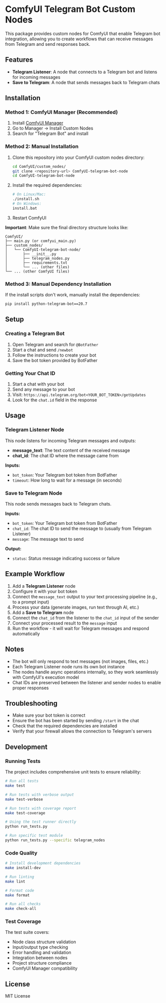 # ComfyUI Telegram Bot Custom Nodes

This package provides custom nodes for ComfyUI that enable Telegram bot integration, allowing you to create workflows that can receive messages from Telegram and send responses back.

## Features

- **Telegram Listener**: A node that connects to a Telegram bot and listens for incoming messages
- **Save to Telegram**: A node that sends messages back to Telegram chats

## Installation

### Method 1: ComfyUI Manager (Recommended)
1. Install [ComfyUI Manager](https://github.com/ltdrdata/ComfyUI-Manager)
2. Go to Manager → Install Custom Nodes
3. Search for "Telegram Bot" and install

### Method 2: Manual Installation
1. Clone this repository into your ComfyUI custom nodes directory:
   ```bash
   cd ComfyUI/custom_nodes/
   git clone <repository-url> ComfyUI-telegram-bot-node
   cd ComfyUI-telegram-bot-node
   ```

2. Install the required dependencies:
   ```bash
   # On Linux/Mac:
   ./install.sh
   # On Windows:
   install.bat
   ```

3. Restart ComfyUI

**Important**: Make sure the final directory structure looks like:
```
ComfyUI/
├── main.py (or comfyui_main.py)
├── custom_nodes/
│   └── ComfyUI-telegram-bot-node/
│       ├── __init__.py
│       ├── telegram_nodes.py
│       ├── requirements.txt
│       └── ... (other files)
└── ... (other ComfyUI files)
```

### Method 3: Manual Dependency Installation
If the install scripts don't work, manually install the dependencies:
```bash
pip install python-telegram-bot==20.7
```

## Setup

### Creating a Telegram Bot

1. Open Telegram and search for `@BotFather`
2. Start a chat and send `/newbot`
3. Follow the instructions to create your bot
4. Save the bot token provided by BotFather

### Getting Your Chat ID

1. Start a chat with your bot
2. Send any message to your bot
3. Visit: `https://api.telegram.org/bot<YOUR_BOT_TOKEN>/getUpdates`
4. Look for the `chat.id` field in the response

## Usage

### Telegram Listener Node

This node listens for incoming Telegram messages and outputs:
- **message_text**: The text content of the received message
- **chat_id**: The chat ID where the message came from

**Inputs:**
- `bot_token`: Your Telegram bot token from BotFather
- `timeout`: How long to wait for a message (in seconds)

### Save to Telegram Node

This node sends messages back to Telegram chats.

**Inputs:**
- `bot_token`: Your Telegram bot token from BotFather
- `chat_id`: The chat ID to send the message to (usually from Telegram Listener)
- `message`: The message text to send

**Output:**
- `status`: Status message indicating success or failure

## Example Workflow

1. Add a **Telegram Listener** node
2. Configure it with your bot token
3. Connect the `message_text` output to your text processing pipeline (e.g., to a prompt input)
4. Process your data (generate images, run text through AI, etc.)
5. Add a **Save to Telegram** node
6. Connect the `chat_id` from the listener to the `chat_id` input of the sender
7. Connect your processed result to the `message` input
8. Run the workflow - it will wait for Telegram messages and respond automatically

## Notes

- The bot will only respond to text messages (not images, files, etc.)
- Each Telegram Listener node runs its own bot instance
- The nodes handle async operations internally, so they work seamlessly with ComfyUI's execution model
- Chat IDs are preserved between the listener and sender nodes to enable proper responses

## Troubleshooting

- Make sure your bot token is correct
- Ensure the bot has been started by sending `/start` in the chat
- Check that the required dependencies are installed
- Verify that your firewall allows the connection to Telegram's servers

## Development

### Running Tests

The project includes comprehensive unit tests to ensure reliability:

```bash
# Run all tests
make test

# Run tests with verbose output
make test-verbose

# Run tests with coverage report
make test-coverage

# Using the test runner directly
python run_tests.py

# Run specific test module
python run_tests.py --specific telegram_nodes
```

### Code Quality

```bash
# Install development dependencies
make install-dev

# Run linting
make lint

# Format code
make format

# Run all checks
make check-all
```

### Test Coverage

The test suite covers:
- Node class structure validation
- Input/output type checking
- Error handling and validation  
- Integration between nodes
- Project structure compliance
- ComfyUI Manager compatibility

## License

MIT License
